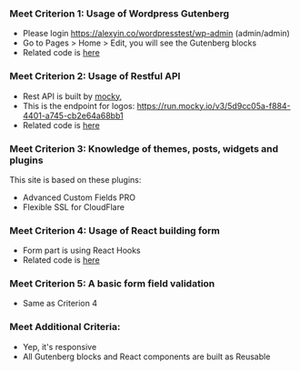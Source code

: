 ### Meet Criterion 1: Usage of Wordpress Gutenberg
* Please login https://alexyin.co/wordpresstest/wp-admin (admin/admin)
* Go to Pages > Home > Edit, you will see the Gutenberg blocks
* Related code is [here](https://github.com/orochigalois/Wordpress-Developer-Test/tree/main/wp-content/themes/alexyin/partials/blocks)

### Meet Criterion 2: Usage of Restful API
* Rest API is built by [mocky](https://designer.mocky.io/design),
* This is the endpoint for logos: https://run.mocky.io/v3/5d9cc05a-f884-4401-a745-cb2e64a68bb1
* Related code is [here](https://github.com/orochigalois/Wordpress-Developer-Test/blob/main/wp-content/themes/alexyin/partials/blocks/logo.php#L13)

### Meet Criterion 3: Knowledge of themes, posts, widgets and plugins
This site is based on these plugins:

* Advanced Custom Fields PRO
* Flexible SSL for CloudFlare

### Meet Criterion 4: Usage of React building form

* Form part is using React Hooks
* Related code is [here](https://github.com/orochigalois/Wordpress-Developer-Test/blob/main/wp-content/themes/alexyin/partials/components/ReactForm.js)

### Meet Criterion 5: A basic form field validation
* Same as Criterion 4

### Meet Additional Criteria:
* Yep, it's responsive
* All Gutenberg blocks and React components are built as Reusable
